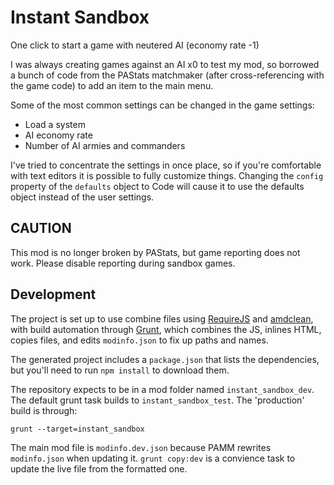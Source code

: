 # Instant Sandbox

One click to start a game with neutered AI (economy rate -1)

I was always creating games against an AI x0 to test my mod, so borrowed a bunch of code from the PAStats matchmaker (after cross-referencing with the game code) to add an item to the main menu.

Some of the most common settings can be changed in the game settings:

- Load a system
- AI economy rate
- Number of AI armies and commanders

I've tried to concentrate the settings in once place, so if you're comfortable with text editors it is possible to fully customize things.  Changing the `config` property of the `defaults` object to Code will cause it to use the defaults object instead of the user settings.

## CAUTION

This mod is no longer broken by PAStats, but game reporting does not work. Please disable reporting during sandbox games.

## Development

The project is set up to use combine files using [RequireJS](http://requirejs.org/) and [amdclean](https://github.com/gfranko/amdclean), with build automation through [Grunt](http://gruntjs.com/), which combines the JS, inlines HTML, copies files, and edits `modinfo.json` to fix up paths and names.

The generated project includes a `package.json` that lists the dependencies, but you'll need to run `npm install` to download them.

The repository expects to be in a mod folder named `instant_sandbox_dev`.  The default grunt task builds to `instant_sandbox_test`.  The 'production' build is through:

    grunt --target=instant_sandbox

The main mod file is `modinfo.dev.json` because PAMM rewrites `modinfo.json` when updating it.  `grunt copy:dev` is a convience task to update the live file from the formatted one.
